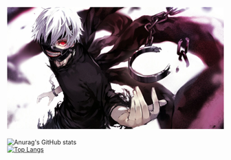  [![MasterHead](wp6567766.webp)](https://github.com/slayywrld)
---
 ![Anurag's GitHub stats](https://github-readme-stats.vercel.app/api?username=slayywrld&show_icons=true&theme=radical)     
 [![Top Langs](https://github-readme-stats.vercel.app/api/top-langs/?username=anuraghazra&layout=compact)](https://github.com/anuraghazra/github-readme-stats)
